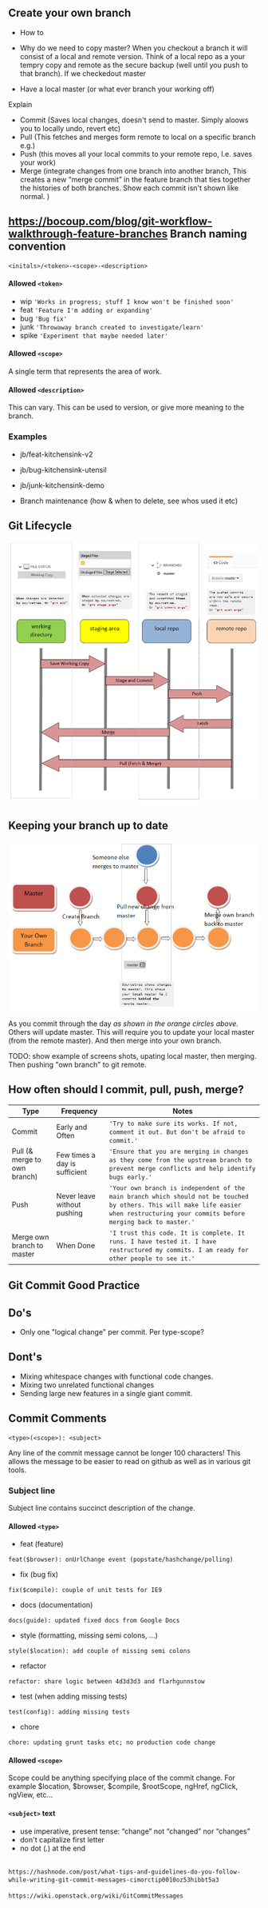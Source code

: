 
Create your own branch
----------------------------

* How to
* Why do we need to copy master?
When you checkout a branch it will consist of a local and remote version. Think of a
local repo as a your tempry copy and remote as the secure backup (well until you push to that branch). 
If we checkedout master

* Have a local master (or what ever branch your working off)

Explain
* Commit (Saves local changes, doesn't send to master. Simply aloows you to locally undo, revert etc)
* Pull (This fetches and merges form remote to local on a specific branch e.g.)
* Push (this moves all your local commits to your remote repo, I.e. saves your work)
* Merge (integrate changes from one branch into another branch, This creates a new “merge commit” in the feature branch that ties together the histories of both branches. Show each commit isn't shown like normal. )

https://bocoup.com/blog/git-workflow-walkthrough-feature-branches
Branch naming convention
----------------------------
```
<initals>/<token>-<scope>-<description> 
```

#### Allowed `<token>`
* wip `'Works in progress; stuff I know won't be finished soon'`
* feat `'Feature I'm adding or expanding'`
* bug `'Bug fix'`
* junk `'Throwaway branch created to investigate/learn'`
* spike `'Experiment that maybe needed later'`

#### Allowed `<scope>`
A single term that represents the area of work.

#### Allowed `<description>`
This can vary. This can be used to version, or give more meaning to the branch.

### Examples  

* jb/feat-kitchensink-v2
* jb/bug-kitchensink-utensil
* jb/junk-kitchensink-demo

* Branch maintenance (how & when to delete, see whos used it etc)


Git Lifecycle
----------------------------

![Alt text](readme/images/lifecycle.png?raw=true "Git Life Cycle")

Keeping your branch up to date
----------------------------

![Alt text](readme/images/uptodate.png?raw=true "Git Life Cycle")

As you commit through the day *as shown in the orange circles above.* Others will update master. This will require you to update your local master (from the remote master). And then merge into your own branch.

TODO: show example of screens shots, upating local master, then merging. Then pushing "own branch" to git remote.

How often should I commit, pull, push, merge?
----------------------------

| Type             | Frequency                         | Notes              |
 ----------------- | --------------------------------- | ------------------
| Commit           | Early and Often               | `'Try to make sure its works. If not, comment it out. But don't be afraid to commit.'` |
| Pull (& merge to own branch)            | Few times a day is sufficient | `'Ensure that you are merging in changes as they come from the upstream branch to prevent merge conflicts and help identify bugs early.'` |
| Push             | Never leave without pushing     | `'Your own branch is independent of the main branch which should not be touched by others. This will make life easier when restructuring your commits before merging back to master.'` |
| Merge own branch to master  | When Done     | `'I trust this code. It is complete. It runs. I have tested it. I have restructured my commits. I am ready for other people to see it.'` |


Git Commit Good Practice
----------------------------

## Do's

* Only one "logical change" per commit. Per type-scope?

## Dont's

* Mixing whitespace changes with functional code changes.
* Mixing two unrelated functional changes
* Sending large new features in a single giant commit.

Commit Comments
----------------------------
```
<type>(<scope>): <subject>
```

Any line of the commit message cannot be longer 100 characters! This allows the message to be easier to read on github as well as in various git tools.

### Subject line        
Subject line contains succinct description of the change.

#### Allowed `<type>`
* feat (feature)
```
feat($browser): onUrlChange event (popstate/hashchange/polling)
```
* fix (bug fix)
```
fix($compile): couple of unit tests for IE9
```
* docs (documentation)
```
docs(guide): updated fixed docs from Google Docs
```
* style (formatting, missing semi colons, …)
```
style($location): add couple of missing semi colons
```
* refactor
```
refactor: share logic between 4d3d3d3 and flarhgunnstow
```
* test (when adding missing tests)
```
test(config): adding missing tests
```
* chore
```
chore: updating grunt tasks etc; no production code change
```

#### Allowed `<scope>`
Scope could be anything specifying place of the commit change. For example $location, $browser, $compile, $rootScope, ngHref, ngClick, ngView, etc...

#### `<subject>` text
* use imperative, present tense: “change” not “changed” nor “changes”
* don't capitalize first letter
* no dot (.) at the end


```

https://hashnode.com/post/what-tips-and-guidelines-do-you-follow-while-writing-git-commit-messages-cimorctip0010oz53hibbt5a3

https://wiki.openstack.org/wiki/GitCommitMessages

